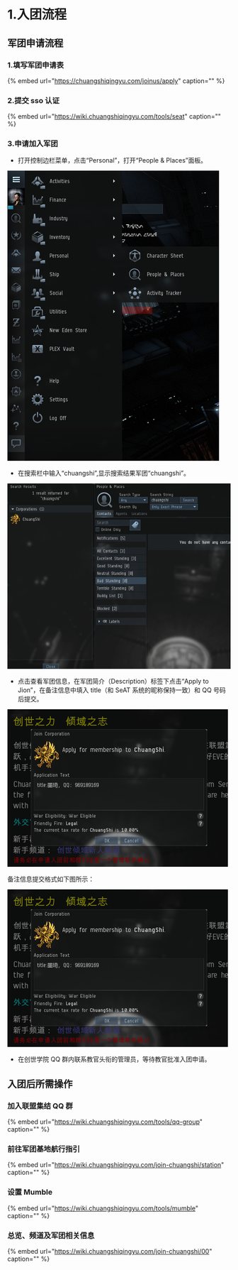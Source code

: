 # 1.入团流程

## 军团申请流程

### 1.填写军团申请表

{% embed url="https://chuangshiqingyu.com/joinus/apply" caption="" %}

### 2.提交 sso 认证

{% embed url="https://wiki.chuangshiqingyu.com/tools/seat" caption="" %}

### 3.申请加入军团

- 打开控制边栏菜单，点击“Personal”，打开“People & Places”面板。

![](../.gitbook/assets/1583815953760-69789ea98a0ae809.png)

- 在搜索栏中输入“chuangshi”,显示搜索结果军团“chuangshi”。

![](../.gitbook/assets/1583815953761-ad2c266ad6c6c173.png)

- 点击查看军团信息，在军团简介（Description）标签下点击“Apply to Jion”，在备注信息中填入 title（和 SeAT 系统的昵称保持一致）和 QQ 号码后提交。

![](../.gitbook/assets/1583815953761-b964cdafc1a60513.png)

备注信息提交格式如下图所示：

![](../.gitbook/assets/image%20%282%29.png)

- 在创世学院 QQ 群内联系教官头衔的管理员，等待教官批准入团申请。

## 入团后所需操作

### 加入联盟集结 QQ 群

{% embed url="https://wiki.chuangshiqingyu.com/tools/qq-group" caption="" %}

### 前往军团基地航行指引

{% embed url="https://wiki.chuangshiqingyu.com/join-chuangshi/station" caption="" %}

### 设置 Mumble

{% embed url="https://wiki.chuangshiqingyu.com/tools/mumble" caption="" %}

### 总览、频道及军团相关信息

{% embed url="https://wiki.chuangshiqingyu.com/join-chuangshi/00" caption="" %}
